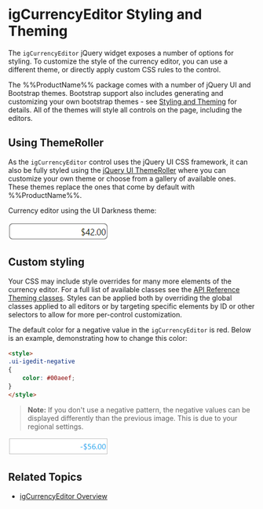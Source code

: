 ﻿<!--
|metadata|
{
    "fileName": "igcurrencyeditor-igcurrencyeditor-styling-and-theming",
    "controlName": "igEditors",
    "tags": ["Styling","Theming"]
}
|metadata|
-->

# igCurrencyEditor Styling and Theming


The `igCurrencyEditor` jQuery widget exposes a number of options for styling. To customize the style of the currency editor, you can use a different theme, or directly apply custom CSS rules to the control. 

The %%ProductName%% package comes with a number of jQuery UI and Bootstrap themes. Bootstrap support also includes generating and customizing your own bootstrap themes - see [Styling and Theming](Deployment-Guide-Styling-and-Theming.html) for details. 
All of the themes will style all controls on the page, including the editors.

## Using ThemeRoller

As the `igCurrencyEditor` control uses the jQuery UI CSS framework, it can also be fully styled using the [jQuery UI ThemeRoller](http://jqueryui.com/themeroller/) where you can customize your own theme or choose from a gallery of available ones. These themes replace the ones that come by default with %%ProductName%%.

Currency editor using the UI Darkness theme:

![](images/igCurrencyEditor_ThemeRoller.png)

## Custom styling

Your CSS may include style overrides for many more elements of the currency editor. For a full list of available classes see the [API Reference Theming classes](%%jQueryApiUrl%%/ui.igCurrencyEditor#theming). Styles can be applied both by overriding the global classes applied to all editors or by targeting specific elements by ID or other selectors to allow for more per-control customization.

The default color for a negative value in the `igCurrencyEditor` is red. Below is an example, demonstrating how to change this color:

```html
<style>
.ui-igedit-negative
{
	color: #00aeef;
}
</style>
```

>**Note:** If you don't use a negative pattern, the negative values can be displayed differently than the previous image. This is due to your regional settings.

![](images/igCurrencyEditor_Custom_style.png)


## Related Topics

-   [igCurrencyEditor Overview](igCurrencyEditor-igCurrencyEditor-Overview.html)
 

 


